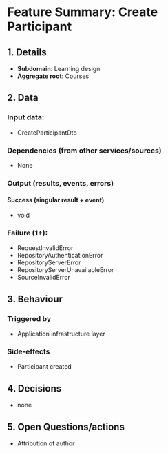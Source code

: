# Feature Summary: Create Participant

## 1. Details

- **Subdomain**: Learning design
- **Aggregate root**: Courses

## 2. Data
### Input data:

- CreateParticipantDto

### Dependencies (from other services/sources)

- None

### Output (results, events, errors)

#### Success (singular result + event)

- void

### Failure (1+):

- RequestInvalidError
- RepositoryAuthenticationError
- RepositoryServerError
- RepositoryServerUnavailableError
- SourceInvalidError

## 3. Behaviour

### Triggered by

- Application infrastructure layer

### Side-effects

- Participant created

## 4. Decisions

- none

## 5. Open Questions/actions

- Attribution of author

